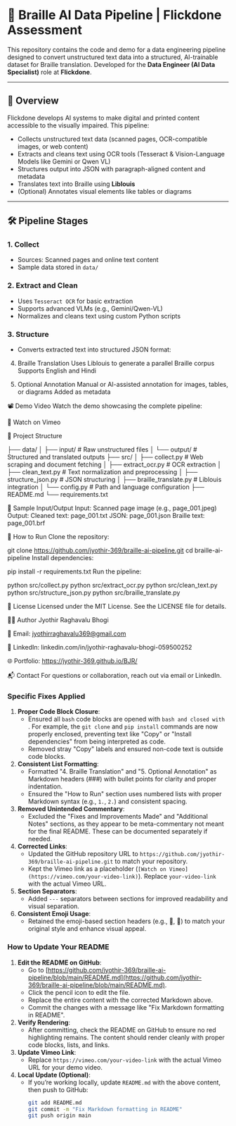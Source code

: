 # 🧠 Braille AI Data Pipeline | Flickdone Assessment

This repository contains the code and demo for a data engineering pipeline designed to convert unstructured text data into a structured, AI-trainable dataset for Braille translation. Developed for the **Data Engineer (AI Data Specialist)** role at **Flickdone**.

---

## 📌 Overview

Flickdone develops AI systems to make digital and printed content accessible to the visually impaired. This pipeline:
- Collects unstructured text data (scanned pages, OCR-compatible images, or web content)
- Extracts and cleans text using OCR tools (Tesseract & Vision-Language Models like Gemini or Qwen VL)
- Structures output into JSON with paragraph-aligned content and metadata
- Translates text into Braille using **Liblouis**
- (Optional) Annotates visual elements like tables or diagrams

---



## 🛠️ Pipeline Stages

### 1. **Collect**
- Sources: Scanned pages and online text content
- Sample data stored in `data/`

### 2. **Extract and Clean**
- Uses `Tesseract OCR` for basic extraction
- Supports advanced VLMs (e.g., Gemini/Qwen-VL)
- Normalizes and cleans text using custom Python scripts

### 3. **Structure**
- Converts extracted text into structured JSON format:




4. Braille Translation
Uses Liblouis to generate a parallel Braille corpus
Supports English and Hindi


5. Optional Annotation
Manual or AI-assisted annotation for images, tables, or diagrams
Added as metadata



📽️ Demo Video
Watch the demo showcasing the complete pipeline:

🔗 Watch on Vimeo



📁 Project Structure

├── data/
│   ├── input/                # Raw unstructured files
│   └── output/               # Structured and translated outputs
├── src/
│   ├── collect.py            # Web scraping and document fetching
│   ├── extract_ocr.py        # OCR extraction
│   ├── clean_text.py         # Text normalization and preprocessing
│   ├── structure_json.py     # JSON structuring
│   ├── braille_translate.py  # Liblouis integration
│   └── config.py             # Path and language configuration
├── README.md
└── requirements.txt


🧪 Sample Input/Output
Input: Scanned page image (e.g., page_001.jpeg)
Output:
Cleaned text: page_001.txt
JSON: page_001.json
Braille text: page_001.brf

🚀 How to Run
Clone the repository:



git clone https://github.com/jyothir-369/braille-ai-pipeline.git
cd braille-ai-pipeline
Install dependencies:



pip install -r requirements.txt
Run the pipeline:


python src/collect.py
python src/extract_ocr.py
python src/clean_text.py
python src/structure_json.py
python src/braille_translate.py

🧾 License
Licensed under the MIT License. See the LICENSE file for details.


👨‍💻 Author
Jyothir Raghavalu Bhogi

📧 Email: jyothirraghavalu369@gmail.com

🔗 LinkedIn: linkedin.com/in/jyothir-raghavalu-bhogi-059500252

🌐 Portfolio: https://jyothir-369.github.io/BJR/




📬 Contact
For questions or collaboration, reach out via email or LinkedIn.


### Specific Fixes Applied
1. **Proper Code Block Closure**:
   - Ensured all `bash` code blocks are opened with ```bash and closed with ```. For example, the `git clone` and `pip install` commands are now properly enclosed, preventing text like "Copy" or "Install dependencies" from being interpreted as code.
   - Removed stray "Copy" labels and ensured non-code text is outside code blocks.
2. **Consistent List Formatting**:
   - Formatted "4. Braille Translation" and "5. Optional Annotation" as Markdown headers (###) with bullet points for clarity and proper indentation.
   - Ensured the "How to Run" section uses numbered lists with proper Markdown syntax (e.g., `1.`, `2.`) and consistent spacing.
3. **Removed Unintended Commentary**:
   - Excluded the "Fixes and Improvements Made" and "Additional Notes" sections, as they appear to be meta-commentary not meant for the final README. These can be documented separately if needed.
4. **Corrected Links**:
   - Updated the GitHub repository URL to `https://github.com/jyothir-369/braille-ai-pipeline.git` to match your repository.
   - Kept the Vimeo link as a placeholder (`[Watch on Vimeo](https://vimeo.com/your-video-link)`). Replace `your-video-link` with the actual Vimeo URL.
5. **Section Separators**:
   - Added `---` separators between sections for improved readability and visual separation.
6. **Consistent Emoji Usage**:
   - Retained the emoji-based section headers (e.g., 🧠, 📌) to match your original style and enhance visual appeal.

### How to Update Your README
1. **Edit the README on GitHub**:
   - Go to [https://github.com/jyothir-369/braille-ai-pipeline/blob/main/README.md](https://github.com/jyothir-369/braille-ai-pipeline/blob/main/README.md).
   - Click the pencil icon to edit the file.
   - Replace the entire content with the corrected Markdown above.
   - Commit the changes with a message like "Fix Markdown formatting in README".
2. **Verify Rendering**:
   - After committing, check the README on GitHub to ensure no red highlighting remains. The content should render cleanly with proper code blocks, lists, and links.
3. **Update Vimeo Link**:
   - Replace `https://vimeo.com/your-video-link` with the actual Vimeo URL for your demo video.
4. **Local Update (Optional)**:
   - If you’re working locally, update `README.md` with the above content, then push to GitHub:
     ```bash
     git add README.md
     git commit -m "Fix Markdown formatting in README"
     git push origin main
